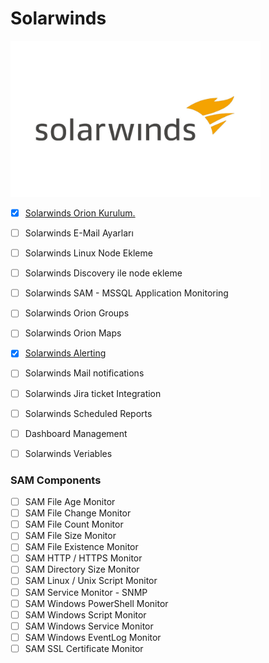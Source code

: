 # Solarwinds

<img src ="assets/SolarWindsLogo.jpg" height="250">


- [x] [Solarwinds Orion Kurulum.](/Solarwinds%20Orion%20Kurulum.md)
- [ ] Solarwinds E-Mail Ayarları
- [ ] Solarwinds Linux Node Ekleme
- [ ] Solarwinds Discovery ile node ekleme
- [ ] Solarwinds SAM - MSSQL Application Monitoring
- [ ] Solarwinds Orion Groups
- [ ] Solarwinds Orion Maps
- [x] [Solarwinds Alerting](Alerting.md)
- [ ] Solarwinds Mail notifications
- [ ] Solarwinds Jira ticket Integration
- [ ] Solarwinds Scheduled Reports
- [ ] Dashboard Management
- [ ] Solarwinds Veriables 


### SAM Components 
- [ ] SAM File Age Monitor
- [ ] SAM File Change Monitor
- [ ] SAM File Count Monitor
- [ ] SAM File Size Monitor
- [ ] SAM File Existence Monitor
- [ ] SAM HTTP / HTTPS Monitor
- [ ] SAM Directory Size Monitor
- [ ] SAM Linux / Unix  Script Monitor
- [ ] SAM Service Monitor - SNMP
- [ ] SAM Windows PowerShell Monitor
- [ ] SAM Windows Script Monitor
- [ ] SAM Windows Service Monitor
- [ ] SAM Windows EventLog Monitor
- [ ] SAM SSL Certificate Monitor
